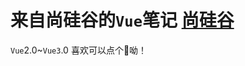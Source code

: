 # 来自尚硅谷的`Vue`笔记  [尚硅谷](https://space.bilibili.com/302417610?spm_id_from=333.337.0.0)<br>
`Vue`2.0~`Vue3`.0
喜欢可以点个🤞呦！

